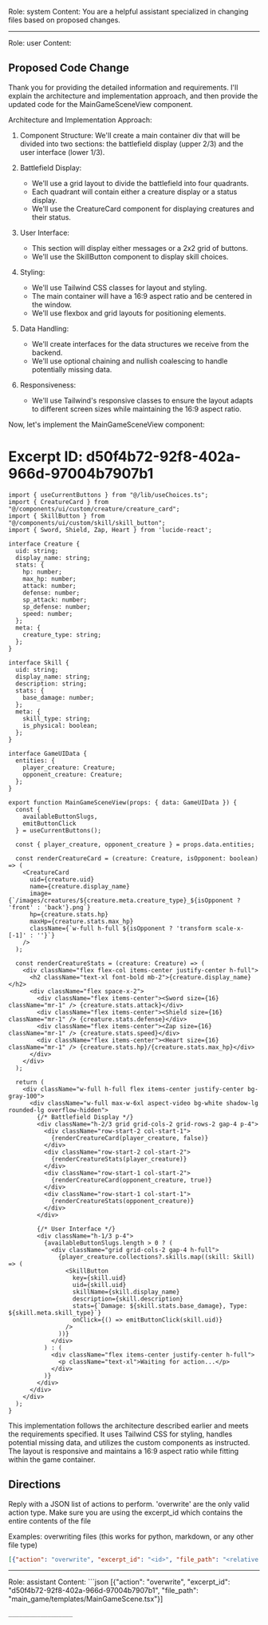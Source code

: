 Role: system
Content: You are a helpful assistant specialized in changing files based on proposed changes.
__________________
Role: user
Content: 
## Proposed Code Change
Thank you for providing the detailed information and requirements. I'll explain the architecture and implementation approach, and then provide the updated code for the MainGameSceneView component.

Architecture and Implementation Approach:

1. Component Structure:
   We'll create a main container div that will be divided into two sections: the battlefield display (upper 2/3) and the user interface (lower 1/3).

2. Battlefield Display:
   - We'll use a grid layout to divide the battlefield into four quadrants.
   - Each quadrant will contain either a creature display or a status display.
   - We'll use the CreatureCard component for displaying creatures and their status.

3. User Interface:
   - This section will display either messages or a 2x2 grid of buttons.
   - We'll use the SkillButton component to display skill choices.

4. Styling:
   - We'll use Tailwind CSS classes for layout and styling.
   - The main container will have a 16:9 aspect ratio and be centered in the window.
   - We'll use flexbox and grid layouts for positioning elements.

5. Data Handling:
   - We'll create interfaces for the data structures we receive from the backend.
   - We'll use optional chaining and nullish coalescing to handle potentially missing data.

6. Responsiveness:
   - We'll use Tailwind's responsive classes to ensure the layout adapts to different screen sizes while maintaining the 16:9 aspect ratio.

Now, let's implement the MainGameSceneView component:

# Excerpt ID: d50f4b72-92f8-402a-966d-97004b7907b1
```tsx main_game/templates/MainGameScene.tsx
import { useCurrentButtons } from "@/lib/useChoices.ts";
import { CreatureCard } from "@/components/ui/custom/creature/creature_card";
import { SkillButton } from "@/components/ui/custom/skill/skill_button";
import { Sword, Shield, Zap, Heart } from 'lucide-react';

interface Creature {
  uid: string;
  display_name: string;
  stats: {
    hp: number;
    max_hp: number;
    attack: number;
    defense: number;
    sp_attack: number;
    sp_defense: number;
    speed: number;
  };
  meta: {
    creature_type: string;
  };
}

interface Skill {
  uid: string;
  display_name: string;
  description: string;
  stats: {
    base_damage: number;
  };
  meta: {
    skill_type: string;
    is_physical: boolean;
  };
}

interface GameUIData {
  entities: {
    player_creature: Creature;
    opponent_creature: Creature;
  };
}

export function MainGameSceneView(props: { data: GameUIData }) {
  const {
    availableButtonSlugs,
    emitButtonClick
  } = useCurrentButtons();

  const { player_creature, opponent_creature } = props.data.entities;

  const renderCreatureCard = (creature: Creature, isOpponent: boolean) => (
    <CreatureCard
      uid={creature.uid}
      name={creature.display_name}
      image={`/images/creatures/${creature.meta.creature_type}_${isOpponent ? 'front' : 'back'}.png`}
      hp={creature.stats.hp}
      maxHp={creature.stats.max_hp}
      className={`w-full h-full ${isOpponent ? 'transform scale-x-[-1]' : ''}`}
    />
  );

  const renderCreatureStats = (creature: Creature) => (
    <div className="flex flex-col items-center justify-center h-full">
      <h2 className="text-xl font-bold mb-2">{creature.display_name}</h2>
      <div className="flex space-x-2">
        <div className="flex items-center"><Sword size={16} className="mr-1" /> {creature.stats.attack}</div>
        <div className="flex items-center"><Shield size={16} className="mr-1" /> {creature.stats.defense}</div>
        <div className="flex items-center"><Zap size={16} className="mr-1" /> {creature.stats.speed}</div>
        <div className="flex items-center"><Heart size={16} className="mr-1" /> {creature.stats.hp}/{creature.stats.max_hp}</div>
      </div>
    </div>
  );

  return (
    <div className="w-full h-full flex items-center justify-center bg-gray-100">
      <div className="w-full max-w-6xl aspect-video bg-white shadow-lg rounded-lg overflow-hidden">
        {/* Battlefield Display */}
        <div className="h-2/3 grid grid-cols-2 grid-rows-2 gap-4 p-4">
          <div className="row-start-2 col-start-1">
            {renderCreatureCard(player_creature, false)}
          </div>
          <div className="row-start-2 col-start-2">
            {renderCreatureStats(player_creature)}
          </div>
          <div className="row-start-1 col-start-2">
            {renderCreatureCard(opponent_creature, true)}
          </div>
          <div className="row-start-1 col-start-1">
            {renderCreatureStats(opponent_creature)}
          </div>
        </div>

        {/* User Interface */}
        <div className="h-1/3 p-4">
          {availableButtonSlugs.length > 0 ? (
            <div className="grid grid-cols-2 gap-4 h-full">
              {player_creature.collections?.skills.map((skill: Skill) => (
                <SkillButton
                  key={skill.uid}
                  uid={skill.uid}
                  skillName={skill.display_name}
                  description={skill.description}
                  stats={`Damage: ${skill.stats.base_damage}, Type: ${skill.meta.skill_type}`}
                  onClick={() => emitButtonClick(skill.uid)}
                />
              ))}
            </div>
          ) : (
            <div className="flex items-center justify-center h-full">
              <p className="text-xl">Waiting for action...</p>
            </div>
          )}
        </div>
      </div>
    </div>
  );
}
```

This implementation follows the architecture described earlier and meets the requirements specified. It uses Tailwind CSS for styling, handles potential missing data, and utilizes the custom components as instructed. The layout is responsive and maintains a 16:9 aspect ratio while fitting within the game container.

## Directions
Reply with a JSON list of actions to perform. 'overwrite' are the only valid action type. 
Make sure you are using the excerpt_id which contains the entire contents of the file

Examples:
overwriting files (this works for python, markdown, or any other file type)
```json output_example1
[{"action": "overwrite", "excerpt_id": "<id>", "file_path": "<relative file path>"}]
```

__________________
Role: assistant
Content: ```json
[{"action": "overwrite", "excerpt_id": "d50f4b72-92f8-402a-966d-97004b7907b1", "file_path": "main_game/templates/MainGameScene.tsx"}]
```
__________________

